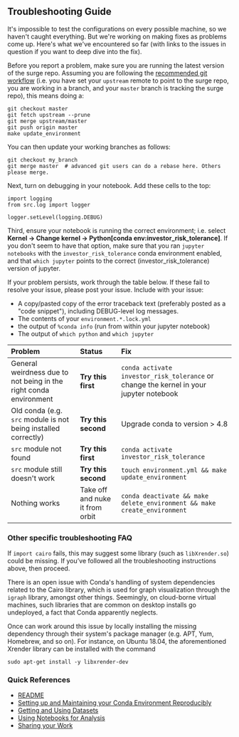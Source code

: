 ## Troubleshooting Guide

It's impossible to test the configurations on every possible machine, so we haven't caught everything. But we're working on making fixes as problems come up. Here's what we've encountered so far (with links to the issues in question if you want to deep dive into the fix).

Before you report a problem, make sure you are running the latest version of the surge repo.
Assuming you are following the [recommended git workflow](git-workflow.md) (i.e. you have set your `upstream` remote to point to the surge repo, you are working in a branch, and your `master` branch is tracking the surge repo), this means doing a:
```
git checkout master
git fetch upstream --prune
git merge upstream/master
git push origin master
make update_environment
```

You can then update your working branches as follows:
```
git checkout my_branch
git merge master  # advanced git users can do a rebase here. Others please merge.
```

Next, turn on debugging in your notebook. Add these cells to the top:
```
import logging
from src.log import logger

logger.setLevel(logging.DEBUG)
```

Third, ensure your notebook is running the correct environment; i.e. select **Kernel -> Change kernel -> Python[conda env:investor_risk_tolerance]**. If you don't seem to have that option, make sure that you ran `jupyter notebooks` with the `investor_risk_tolerance` conda environment enabled, and that `which jupyter` points to the correct (investor_risk_tolerance) version of jupyter.


If your problem persists, work through the table below. If these fail to resolve your issue, please post your issue. Include with your issue:

* A copy/pasted copy of the error traceback text (preferably posted as a "code snippet"), including DEBUG-level log messages.
* The contents of your `environment.*.lock.yml`
* the output of `%conda info` (run from within your jupyter notebook)
* The output of `which python` and `which jupyter`

| Problem  | Status                    | Fix  |
| :---          |    :----                             |   :----                             |
| General weirdness due to not being in the right conda environment  | **Try this first**  | `conda activate investor_risk_tolerance` or change the kernel in your jupyter notebook |
| Old conda (e.g. `src` module is not being installed correctly) | **Try this second**| Upgrade conda to version > 4.8 |
| `src` module not found | **Try this first** | `conda activate investor_risk_tolerance`|
| `src` module still doesn't work | **Try this second** | `touch environment.yml && make update_environment` |
| Nothing works | Take off and nuke it from orbit | `conda deactivate && make delete_environment && make create_environment`|

### Other specific troubleshooting FAQ

If `import cairo` fails, this may suggest some library (such as `libXrender.so`) could be missing. If you’ve followed all the troubleshooting instructions above, then proceed.

There is an open issue with Conda's handling of system dependencies related to the Cairo library, which is used for graph visualization through the `igraph` library, amongst other things. Seemingly, on cloud-borne virtual machines, such libraries that are common on desktop installs go undeployed, a fact that Conda apparently neglects.

Once can work around this issue by locally installing the missing dependency through their system's package manager (e.g. APT, Yum, Homebrew, and so on). For instance, on Ubuntu 18.04, the aforementioned Xrender library can be installed with the command

```
sudo apt-get install -y libxrender-dev
```


### Quick References

* [README](../README.md)
* [Setting up and Maintaining your Conda Environment Reproducibly](conda-environments.md)
* [Getting and Using Datasets](datasets.md)
* [Using Notebooks for Analysis](notebooks.md)
* [Sharing your Work](sharing-your-work.md)
